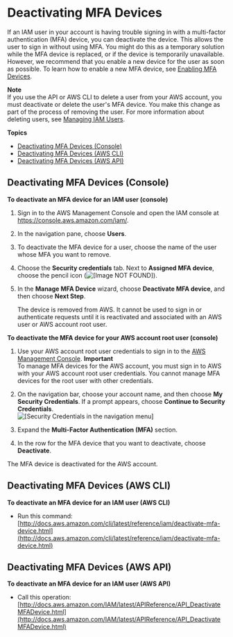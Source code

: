 # Deactivating MFA Devices<a name="id_credentials_mfa_disable"></a>

If an IAM user in your account is having trouble signing in with a multi\-factor authentication \(MFA\) device, you can deactivate the device\. This allows the user to sign in without using MFA\. You might do this as a temporary solution while the MFA device is replaced, or if the device is temporarily unavailable\. However, we recommend that you enable a new device for the user as soon as possible\. To learn how to enable a new MFA device, see [Enabling MFA Devices](id_credentials_mfa_enable.md)\.

**Note**  
If you use the API or AWS CLI to delete a user from your AWS account, you must deactivate or delete the user's MFA device\. You make this change as part of the process of removing the user\. For more information about deleting users, see [Managing IAM Users](id_users_manage.md)\.

**Topics**
+ [Deactivating MFA Devices \(Console\)](#deactive-mfa-console)
+ [Deactivating MFA Devices \(AWS CLI\)](#deactivate-mfa-cli)
+ [Deactivating MFA Devices \(AWS API\)](#deactivate-mfa-api)

## Deactivating MFA Devices \(Console\)<a name="deactive-mfa-console"></a><a name="deactivate-mfa-for-user"></a>

**To deactivate an MFA device for an IAM user \(console\)**

1. Sign in to the AWS Management Console and open the IAM console at [https://console\.aws\.amazon\.com/iam/](https://console.aws.amazon.com/iam/)\.

1. In the navigation pane, choose **Users**\.

1. To deactivate the MFA device for a user, choose the name of the user whose MFA you want to remove\.

1. Choose the **Security credentials** tab\. Next to **Assigned MFA device**, choose the pencil icon \(![\[Image NOT FOUND\]](http://docs.aws.amazon.com/IAM/latest/UserGuide/images/pencil_edit_icon.png)\)\.

1. In the **Manage MFA Device** wizard, choose **Deactivate MFA device**, and then choose **Next Step**\.

   The device is removed from AWS\. It cannot be used to sign in or authenticate requests until it is reactivated and associated with an AWS user or AWS account root user\.<a name="deactivate-mfa-for-root"></a>

**To deactivate the MFA device for your AWS account root user \(console\)**

1. Use your AWS account root user credentials to sign in to the [AWS Management Console](https://console.aws.amazon.com//iam/home)\.
**Important**  
To manage MFA devices for the AWS account, you must sign in to AWS with your AWS account root user credentials\. You cannot manage MFA devices for the root user with other credentials\.

1. On the navigation bar, choose your account name, and then choose **My Security Credentials**\. If a prompt appears, choose **Continue to Security Credentials**\.  
![\[Security Credentials in the navigation menu\]](http://docs.aws.amazon.com/IAM/latest/UserGuide/images/security-credentials-root.shared.console.png)

1. Expand the **Multi\-Factor Authentication \(MFA\)** section\.

1. In the row for the MFA device that you want to deactivate, choose **Deactivate**\.

The MFA device is deactivated for the AWS account\.

## Deactivating MFA Devices \(AWS CLI\)<a name="deactivate-mfa-cli"></a>

**To deactivate an MFA device for an IAM user \(AWS CLI\)**
+ Run this command: [http://docs.aws.amazon.com/cli/latest/reference/iam/deactivate-mfa-device.html](http://docs.aws.amazon.com/cli/latest/reference/iam/deactivate-mfa-device.html)

## Deactivating MFA Devices \(AWS API\)<a name="deactivate-mfa-api"></a>

**To deactivate an MFA device for an IAM user \(AWS API\)**
+ Call this operation: [http://docs.aws.amazon.com/IAM/latest/APIReference/API_DeactivateMFADevice.html](http://docs.aws.amazon.com/IAM/latest/APIReference/API_DeactivateMFADevice.html)
